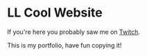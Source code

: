 # LL Cool Website

If you're here you probably saw me on [Twitch](https://twitch.tv/LLCoolChris_).

This is my portfolio, have fun copying it!
